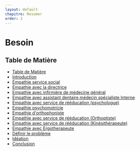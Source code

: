 ```yaml
---
layout: default
chapitre: Resumer
order: 2
---
```


# Besoin

<!-- note -->
## Table de Matière
- [Table de Matière](#table-de-matière)
- [Introduction](#introduction)
- [Empathie service social](#empathie-service-social)
- [Empathie avec la directrice](#empathie-avec-la-directrice)
- [Empathie avec infirmière de médecine général](#empathie-avec-infirmière-de-médecine-général)
- [Empathie avec assistant dentaire médecin spécialiste Interne](#empathie-avec-assistant-dentaire-médecin-spécialiste-interne)
- [Empathie avec service de rééducation (psychologue)](#empathie-avec-service-de-rééducation-psychologue)
- [Empathie psychomotricie](#empathie-psychomotricie)
- [Empathie d'orthophoniste](#empathie-dorthophoniste)
- [Empathie avec service de rééducation (Orthoptiste)](#empathie-avec-service-de-rééducation-orthoptiste)
- [Empathie avec service de rééducation (Kinésithérapeute)](#empathie-avec-service-de-rééducation-kinésithérapeute)
- [Empathie avec Ergotherapeute](#empathie-avec-ergotherapeute)
- [Définir le problème](#définir-le-problème)
- [Idéation](#idéation)
- [Conclusion](#conclusion)

<!-- new slide -->

